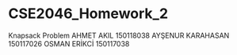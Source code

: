 # CSE2046_Homework_2
Knapsack Problem
AHMET AKIL 150118038
AYŞENUR KARAHASAN 150117026
OSMAN ERİKCİ 150117038
